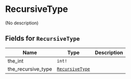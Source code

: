 # RecursiveType

(No description)

## Fields for `RecursiveType`
| Name | Type | Description |
|-|-|-|
the_int | `int!` | 
the_recursive_type | [`RecursiveType`](../ObjectTypes/RecursiveType.md) | 
